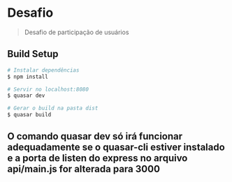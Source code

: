 # Desafio

> Desafio de participação de usuários

## Build Setup

``` bash
# Instalar dependências
$ npm install

# Servir no localhost:8080
$ quasar dev

# Gerar o build na pasta dist
$ quasar build
```

## O comando quasar dev só irá funcionar adequadamente se o quasar-cli estiver instalado e a porta de listen do express no arquivo api/main.js for alterada para 3000
